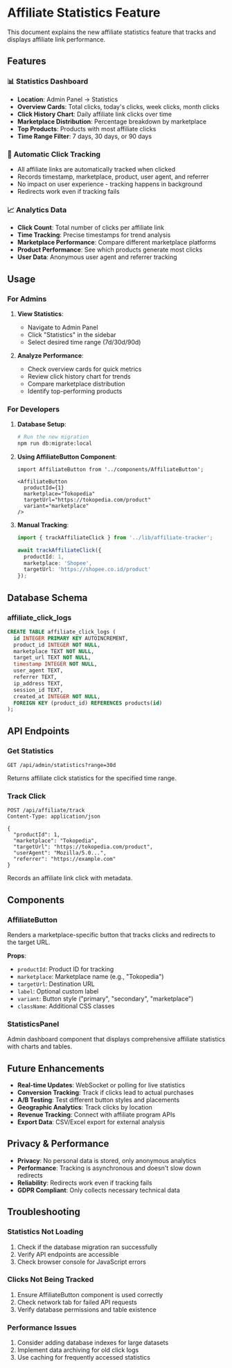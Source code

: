 # Affiliate Statistics Feature

This document explains the new affiliate statistics feature that tracks and displays affiliate link performance.

## Features

### 📊 **Statistics Dashboard**
- **Location**: Admin Panel → Statistics
- **Overview Cards**: Total clicks, today's clicks, week clicks, month clicks
- **Click History Chart**: Daily affiliate link clicks over time
- **Marketplace Distribution**: Percentage breakdown by marketplace
- **Top Products**: Products with most affiliate clicks
- **Time Range Filter**: 7 days, 30 days, or 90 days

### 🔗 **Automatic Click Tracking**
- All affiliate links are automatically tracked when clicked
- Records timestamp, marketplace, product, user agent, and referrer
- No impact on user experience - tracking happens in background
- Redirects work even if tracking fails

### 📈 **Analytics Data**
- **Click Count**: Total number of clicks per affiliate link
- **Time Tracking**: Precise timestamps for trend analysis
- **Marketplace Performance**: Compare different marketplace platforms
- **Product Performance**: See which products generate most clicks
- **User Data**: Anonymous user agent and referrer tracking

## Usage

### For Admins

1. **View Statistics**:
   - Navigate to Admin Panel
   - Click "Statistics" in the sidebar
   - Select desired time range (7d/30d/90d)

2. **Analyze Performance**:
   - Check overview cards for quick metrics
   - Review click history chart for trends
   - Compare marketplace distribution
   - Identify top-performing products

### For Developers

1. **Database Setup**:
   ```bash
   # Run the new migration
   npm run db:migrate:local
   ```

2. **Using AffiliateButton Component**:
   ```tsx
   import AffiliateButton from '../components/AffiliateButton';
   
   <AffiliateButton
     productId={1}
     marketplace="Tokopedia"
     targetUrl="https://tokopedia.com/product"
     variant="marketplace"
   />
   ```

3. **Manual Tracking**:
   ```typescript
   import { trackAffiliateClick } from '../lib/affiliate-tracker';
   
   await trackAffiliateClick({
     productId: 1,
     marketplace: 'Shopee',
     targetUrl: 'https://shopee.co.id/product'
   });
   ```

## Database Schema

### affiliate_click_logs
```sql
CREATE TABLE affiliate_click_logs (
  id INTEGER PRIMARY KEY AUTOINCREMENT,
  product_id INTEGER NOT NULL,
  marketplace TEXT NOT NULL,
  target_url TEXT NOT NULL,
  timestamp INTEGER NOT NULL,
  user_agent TEXT,
  referrer TEXT,
  ip_address TEXT,
  session_id TEXT,
  created_at INTEGER NOT NULL,
  FOREIGN KEY (product_id) REFERENCES products(id)
);
```

## API Endpoints

### Get Statistics
```
GET /api/admin/statistics?range=30d
```
Returns affiliate click statistics for the specified time range.

### Track Click
```
POST /api/affiliate/track
Content-Type: application/json

{
  "productId": 1,
  "marketplace": "Tokopedia",
  "targetUrl": "https://tokopedia.com/product",
  "userAgent": "Mozilla/5.0...",
  "referrer": "https://example.com"
}
```
Records an affiliate link click with metadata.

## Components

### AffiliateButton
Renders a marketplace-specific button that tracks clicks and redirects to the target URL.

**Props**:
- `productId`: Product ID for tracking
- `marketplace`: Marketplace name (e.g., "Tokopedia")
- `targetUrl`: Destination URL
- `label`: Optional custom label
- `variant`: Button style ("primary", "secondary", "marketplace")
- `className`: Additional CSS classes

### StatisticsPanel
Admin dashboard component that displays comprehensive affiliate statistics with charts and tables.

## Future Enhancements

- **Real-time Updates**: WebSocket or polling for live statistics
- **Conversion Tracking**: Track if clicks lead to actual purchases
- **A/B Testing**: Test different button styles and placements
- **Geographic Analytics**: Track clicks by location
- **Revenue Tracking**: Connect with affiliate program APIs
- **Export Data**: CSV/Excel export for external analysis

## Privacy & Performance

- **Privacy**: No personal data is stored, only anonymous analytics
- **Performance**: Tracking is asynchronous and doesn't slow down redirects
- **Reliability**: Redirects work even if tracking fails
- **GDPR Compliant**: Only collects necessary technical data

## Troubleshooting

### Statistics Not Loading
1. Check if the database migration ran successfully
2. Verify API endpoints are accessible
3. Check browser console for JavaScript errors

### Clicks Not Being Tracked
1. Ensure AffiliateButton component is used correctly
2. Check network tab for failed API requests
3. Verify database permissions and table existence

### Performance Issues
1. Consider adding database indexes for large datasets
2. Implement data archiving for old click logs
3. Use caching for frequently accessed statistics

